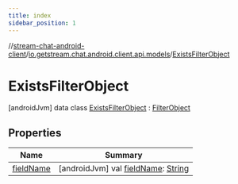 ```yaml
---
title: index
sidebar_position: 1
---
```

//[stream-chat-android-client](../../../index.md)/[io.getstream.chat.android.client.api.models](../index.md)/[ExistsFilterObject](index.md)



# ExistsFilterObject  
 [androidJvm] data class [ExistsFilterObject](index.md) : [FilterObject](../FilterObject/index.md)   


## Properties  
  
|  Name |  Summary | 
|---|---|
| <a name="io.getstream.chat.android.client.api.models/ExistsFilterObject/fieldName/#/PointingToDeclaration/"></a>[fieldName](fieldName.md)| <a name="io.getstream.chat.android.client.api.models/ExistsFilterObject/fieldName/#/PointingToDeclaration/"></a> [androidJvm] val [fieldName](fieldName.md): [String](https://kotlinlang.org/api/latest/jvm/stdlib/kotlin/-string/index.html)   <br/>|


